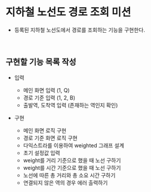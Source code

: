 # 지하철 노선도 경로 조회 미션
- 등록된 지하철 노선도에서 경로를 조회하는 기능을 구현한다.

<br>

## 구현할 기능 목록 작성
- 입력
  - 메인 화면 입력 (1, Q)
  - 경로 기준 입력 (1, 2, B)
  - 출발역, 도착역 입력 (존재하는 역인지 확인)

- 구현
  - 메인 화면 로직 구현
  - 경로 기준 화면 로직 구현
  - 다익스트라를 이용하여 weighted 그래프 설계
  - 초기 설정값 입력
  - weight를 거리 기준으로 했을 때 노선 구하기
  - weight를 시간 기준으로 했을 때 노선 구하기
  - 노선에 따른 총 거리와 총 소요 시간 구하기
  - 연결되지 않은 역의 경우 에러 출력하기
  
